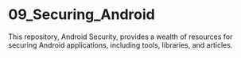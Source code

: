 # 09_Securing_Android
This repository, Android Security, provides a wealth of resources for securing Android applications, including tools, libraries, and articles.
